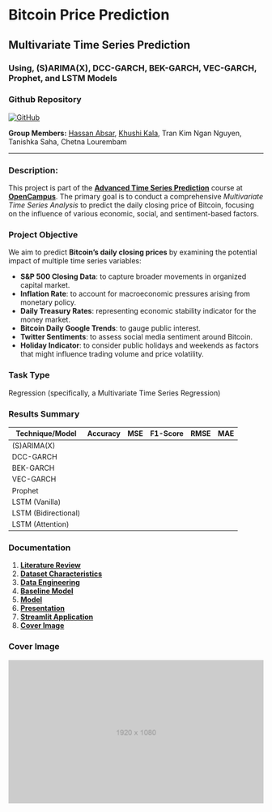 # Bitcoin Price Prediction
## Multivariate Time Series Prediction
### Using, (S)ARIMA(X), DCC-GARCH, BEK-GARCH, VEC-GARCH, Prophet, and LSTM Models

### Github Repository
<a href="https://github.com/kalakhushi18/Advance-Time-Series-Prediction-W24">
  <img src="https://upload.wikimedia.org/wikipedia/commons/9/91/Octicons-mark-github.svg" alt="GitHub" width="30" height="30">
</a>

**Group Members:** 
[Hassan Absar](https://github.com/hassanabsarqaimkhani), [Khushi Kala](https://github.com/kalakhushi18), Tran Kim Ngan Nguyen, Tanishka Saha, Chetna Lourembam
________________________

### Description:

This project is part of the [**Advanced Time Series Prediction**](https://edu.opencampus.sh/en/course/488) course at [**OpenCampus**](https://opencampus.sh/). The primary goal is to conduct a comprehensive *Multivariate Time Series Analysis* to predict the daily closing price of Bitcoin, focusing on the influence of various economic, social, and sentiment-based factors.

### Project Objective

We aim to predict **Bitcoin’s daily closing prices** by examining the potential impact of multiple time series variables:

- **S&P 500 Closing Data**: to capture broader movements in organized capital market.
- **Inflation Rate**: to account for macroeconomic pressures arising from monetary policy.
- **Daily Treasury Rates**: representing economic stability indicator for the money market.
- **Bitcoin Daily Google Trends**: to gauge public interest.
- **Twitter Sentiments**: to assess social media sentiment around Bitcoin.
- **Holiday Indicator**: to consider public holidays and weekends as factors that might influence trading volume and price volatility.

### Task Type
Regression (specifically, a Multivariate Time Series Regression)

### Results Summary

| Technique/Model      | Accuracy | MSE  | F1-Score | RMSE | MAE |
|----------------------|----------|------|----------|------|-----|
| (S)ARIMA(X)          |          |      |          |      |     |
| DCC-GARCH            |          |      |          |      |     |
| BEK-GARCH            |          |      |          |      |     |
| VEC-GARCH            |          |      |          |      |     |
| Prophet              |          |      |          |      |     |
| LSTM (Vanilla)       |          |      |          |      |     |
| LSTM (Bidirectional) |          |      |          |      |     |
| LSTM (Attention)     |          |      |          |      |     |

### Documentation

1. [**Literature Review**](https://github.com/kalakhushi18/Advance-Time-Series-Prediction-W24/blob/main/0_LiteratureReview)
2. [**Dataset Characteristics**](https://github.com/kalakhushi18/Advance-Time-Series-Prediction-W24/tree/main/1_DatasetCharacteristics)
3. [**Data Engineering**](https://github.com/kalakhushi18/Advance-Time-Series-Prediction-W24/tree/main/2_DataEngineering)
4. [**Baseline Model**](https://github.com/kalakhushi18/Advance-Time-Series-Prediction-W24/tree/main/3_BaselineModel)
5. [**Model**](https://github.com/kalakhushi18/Advance-Time-Series-Prediction-W24/tree/main/4_Model)
6. [**Presentation**](https://github.com/kalakhushi18/Advance-Time-Series-Prediction-W24/tree/main/5_Presentation)
7. [**Streamlit Application**](https://github.com/kalakhushi18/Advance-Time-Series-Prediction-W24/tree/main/6_StreamlitApplication)
8. [**Cover Image**](https://github.com/kalakhushi18/Advance-Time-Series-Prediction-W24/tree/main/CoverImage)

### Cover Image

![Project Cover Image](CoverImage/cover_image.png)